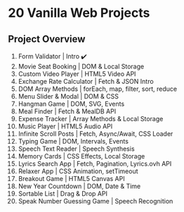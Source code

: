 # 20 Vanilla Web Projects
## Project Overview
1. Form Validator | Intro ✔️
1. Movie Seat Booking | DOM & Local Storage
1. Custom Video Player | HTML5 Video API
1. Exchange Rate Calculator | Fetch & JSON Intro
1. DOM Array Methods | forEach, map, filter, sort, reduce
1. Menu Slider & Modal | DOM & CSS
1. Hangman Game | DOM, SVG, Events
1. Meal Finder | Fetch & MealDB API
1. Expense Tracker | Array Methods & Local Storage
1. Music Player | HTML5 Audio API
1. Infinite Scroll Posts | Fetch, Async/Await, CSS Loader
1. Typing Game | DOM, Intervals, Events
1. Speech Text Reader | Speech Synthesis
1. Memory Cards | CSS Effects, Local Storage
1. Lyrics Search App | Fetch, Pagination, Lyrics.ovh API
1. Relaxer App | CSS Animation, setTimeout
1. Breakout Game | HTML5 Canvas API
1. New Year Countdown | DOM, Date & Time
1. Sortable List | Drag & Drop API
1. Speak Number Guessing Game | Speech Recognition
